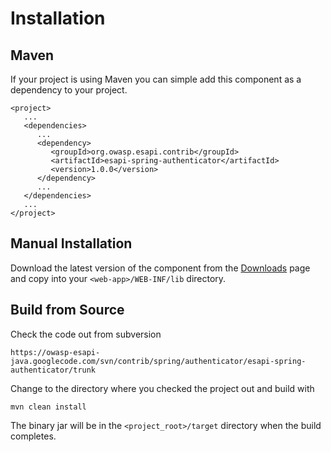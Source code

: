 # Installation #

## Maven ##

If your project is using Maven you can simple add this component as a dependency to your project.

```
<project>
   ...
   <dependencies>
      ...
      <dependency>
         <groupId>org.owasp.esapi.contrib</groupId>
         <artifactId>esapi-spring-authenticator</artifactId>
         <version>1.0.0</version>
      </dependency>
      ...
   </dependencies>
   ...
</project>
```

## Manual Installation ##

Download the latest version of the component from the [Downloads](http://code.google.com/p/owasp-esapi-java/downloads/list?q=label:Contribs) page and copy into your `<web-app>/WEB-INF/lib` directory.

## Build from Source ##

Check the code out from subversion

```
https://owasp-esapi-java.googlecode.com/svn/contrib/spring/authenticator/esapi-spring-authenticator/trunk
```

Change to the directory where you checked the project out and build with

```
mvn clean install
```

The binary jar will be in the `<project_root>/target` directory when the build completes.